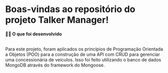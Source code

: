 # Boas-vindas ao repositório do projeto Talker Manager!

<summary><strong>👨‍💻 O que foi desenvolvido</strong></summary><br />

Para este projeto, foram aplicados os princípios de Programação Orientada a Objetos (POO) para a construção de uma API com CRUD para gerenciar uma concessionária de veículos. Isso foi feito utilizando o banco de dados MongoDB através do framework do Mongoose.
